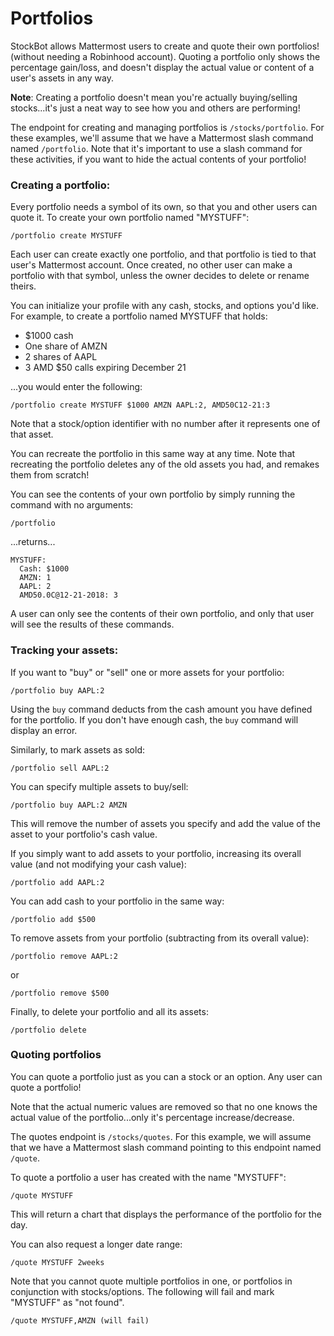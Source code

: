 # Portfolios

StockBot allows Mattermost users to create and quote their own portfolios! (without needing a Robinhood account). Quoting a portfolio only shows the percentage gain/loss, and doesn't display the actual value or content of a user's assets in any way.

**Note**: Creating a portfolio doesn't mean you're actually buying/selling stocks...it's just a neat way to see how you and others are performing!

The endpoint for creating and managing portfolios is `/stocks/portfolio`. For these examples, we'll assume that we have a Mattermost slash command named `/portfolio`. Note that it's important to use a slash command for these activities, if you want to hide the actual contents of your portfolio!

### Creating a portfolio:

Every portfolio needs a symbol of its own, so that you and other users can quote it. To create your own portfolio named "MYSTUFF":

`/portfolio create MYSTUFF`

Each user can create exactly one portfolio, and that portfolio is tied to that user's Mattermost account. Once created, no other user can make a portfolio with that symbol, unless the owner decides to delete or rename theirs.

You can initialize your profile with any cash, stocks, and options you'd like. For example, to create a portfolio named MYSTUFF that holds:
* $1000 cash
* One share of AMZN
* 2 shares of AAPL
* 3 AMD $50 calls expiring December 21

...you would enter the following:

`/portfolio create MYSTUFF $1000 AMZN AAPL:2, AMD50C12-21:3`

Note that a stock/option identifier with no number after it represents one of that asset.

You can recreate the portfolio in this same way at any time. Note that recreating the portfolio deletes any of the old assets you had, and remakes them from scratch!

You can see the contents of your own portfolio by simply running the command with no arguments:

`/portfolio`

...returns...

```
MYSTUFF:
  Cash: $1000
  AMZN: 1
  AAPL: 2
  AMD50.0C@12-21-2018: 3
```

A user can only see the contents of their own portfolio, and only that user will see the results of these commands.

### Tracking your assets:

If you want to "buy" or "sell" one or more assets for your portfolio:

`/portfolio buy AAPL:2`

Using the `buy` command deducts from the cash amount you have defined for the portfolio. If you don't have enough cash, the `buy` command will display an error.

Similarly, to mark assets as sold:

`/portfolio sell AAPL:2`

You can specify multiple assets to buy/sell:

`/portfolio buy AAPL:2 AMZN`

This will remove the number of assets you specify and add the value of the asset to your portfolio's cash value.

If you simply want to add assets to your portfolio, increasing its overall value (and not modifying your cash value):

`/portfolio add AAPL:2`

You can add cash to your portfolio in the same way:

`/portfolio add $500`

To remove assets from your portfolio (subtracting from its overall value):

`/portfolio remove AAPL:2`

or

`/portfolio remove $500`

Finally, to delete your portfolio and all its assets:

`/portfolio delete`

### Quoting portfolios

You can quote a portfolio just as you can a stock or an option. Any user can quote a portfolio!

Note that the actual numeric values are removed so that no one knows the actual value of the portfolio...only it's percentage increase/decrease.

The quotes endpoint is `/stocks/quotes`. For this example, we will assume that we have a Mattermost slash command pointing to this endpoint named `/quote`.

To quote a portfolio a user has created with the name "MYSTUFF":

`/quote MYSTUFF`

This will return a chart that displays the performance of the portfolio for the day.

You can also request a longer date range:

`/quote MYSTUFF 2weeks`

Note that you cannot quote multiple portfolios in one, or portfolios in conjunction with stocks/options. The following will fail and mark "MYSTUFF" as "not found".

`/quote MYSTUFF,AMZN (will fail)`
